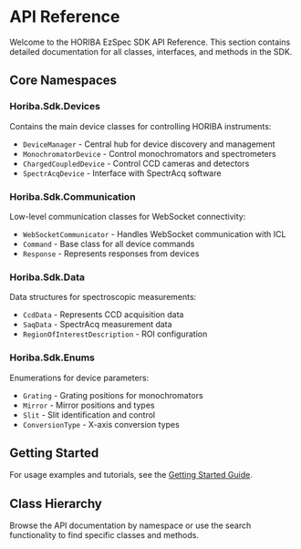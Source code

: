 # API Reference

Welcome to the HORIBA EzSpec SDK API Reference. This section contains detailed documentation for all classes, interfaces, and methods in the SDK.

## Core Namespaces

### Horiba.Sdk.Devices
Contains the main device classes for controlling HORIBA instruments:
- `DeviceManager` - Central hub for device discovery and management
- `MonochromatorDevice` - Control monochromators and spectrometers
- `ChargedCoupledDevice` - Control CCD cameras and detectors
- `SpectrAcqDevice` - Interface with SpectrAcq software

### Horiba.Sdk.Communication
Low-level communication classes for WebSocket connectivity:
- `WebSocketCommunicator` - Handles WebSocket communication with ICL
- `Command` - Base class for all device commands
- `Response` - Represents responses from devices

### Horiba.Sdk.Data
Data structures for spectroscopic measurements:
- `CcdData` - Represents CCD acquisition data
- `SaqData` - SpectrAcq measurement data
- `RegionOfInterestDescription` - ROI configuration

### Horiba.Sdk.Enums
Enumerations for device parameters:
- `Grating` - Grating positions for monochromators
- `Mirror` - Mirror positions and types
- `Slit` - Slit identification and control
- `ConversionType` - X-axis conversion types

## Getting Started

For usage examples and tutorials, see the [Getting Started Guide](../articles/getting-started.md).

## Class Hierarchy

Browse the API documentation by namespace or use the search functionality to find specific classes and methods.
